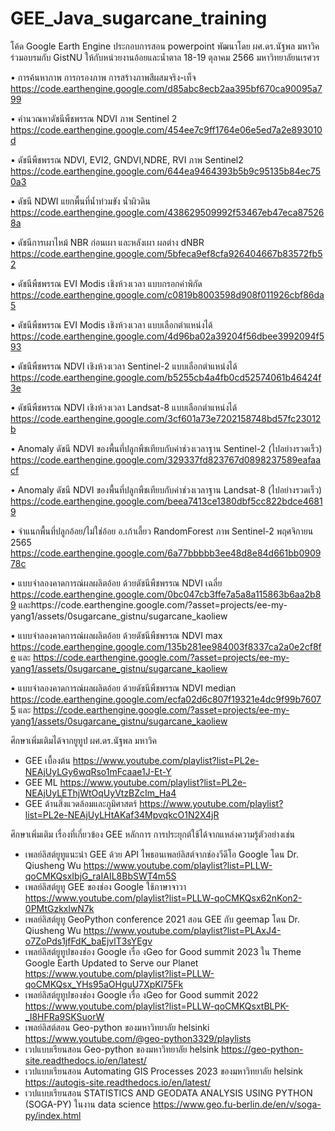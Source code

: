 # GEE_Java_sugarcane_training
โค้ด Google Earth Engine ประกอบการสอน powerpoint พัฒนาโดย ผศ.ดร.นัฐพล มหาวิค ร่วมอบรมกับ GistNU ให้กับหน่วยงานอ้อยและน้ำตาล 18-19 ตุลาคม 2566 มหาวิทยาลัยนเรศวร

•	การค้นหาภาพ การกรองภาพ การสร้างภาพสีผสมจริง-เท็จ https://code.earthengine.google.com/d85abc8ecb2aa395bf670ca90095a799

•	คำนวณหาดัชนีพืชพรรณ NDVI ภาพ Sentinel 2 https://code.earthengine.google.com/454ee7c9ff1764e06e5ed7a2e893010d

•	ดัชนีพืชพรรณ NDVI, EVI2, GNDVI,NDRE, RVI ภาพ  Sentinel2 https://code.earthengine.google.com/644ea9464393b5b9c95135b84ec750a3

•	ดัชนี NDWI แยกพื้นที่น้ำท่วมขัง น้ำผิวดิน https://code.earthengine.google.com/438629509992f53467eb47eca875268a

•	ดัชนีการเผาไหม้ NBR ก่อนเผา และหลังเผา ผลต่าง dNBR https://code.earthengine.google.com/5bfeca9ef8cfa926404667b83572fb52

•	ดัชนีพืชพรรณ EVI Modis เชิงห้วงเวลา แบบกรอกค่าพิกัด https://code.earthengine.google.com/c0819b8003598d908f011926cbf86da5

•	ดัชนีพืชพรรณ EVI Modis เชิงห้วงเวลา แบบเลือกตำแหน่งได้ https://code.earthengine.google.com/4d96ba02a39204f56dbee3992094f593

•	ดัชนีพืชพรรณ NDVI เชิงห้วงเวลา Sentinel-2 แบบเลือกตำแหน่งได้ https://code.earthengine.google.com/b5255cb4a4fb0cd52574061b46424f3e

•	ดัชนีพืชพรรณ NDVI เชิงห้วงเวลา Landsat-8 แบบเลือกตำแหน่งได้ https://code.earthengine.google.com/3cf601a73e7202158748bd57fc23012b

•	Anomaly ดัชนี NDVI ของพื้นที่ปลูกพืชเทียบกับค่าช่วงเวลาฐาน Sentinel-2 (ไปอย่างรวดเร็ว) https://code.earthengine.google.com/329337fd823767d0898237589eafaacf

•	Anomaly ดัชนี NDVI ของพื้นที่ปลูกพืชเทียบกับค่าช่วงเวลาฐาน Landsat-8 (ไปอย่างรวดเร็ว) https://code.earthengine.google.com/beea7413ce1380dbf5cc822bdce46819

•	จำแนกพื้นที่ปลูกอ้อย/ไม่ใช่อ้อย อ.เก้าเลี้ยว RandomForest ภาพ Sentinel-2 พฤศจิกายน 2565 https://code.earthengine.google.com/6a77bbbbb3ee48d8e84d661bb090978c

•	แบบจำลองคาดการณ์ผลผลิตอ้อย ด้วยดัชนีพืชพรรณ NDVI เฉลี่ย https://code.earthengine.google.com/0bc047cb3ffe7a5a8a115863b6aa2b89 และhttps://code.earthengine.google.com/?asset=projects/ee-my-yang1/assets/0sugarcane_gistnu/sugarcane_kaoliew

•	แบบจำลองคาดการณ์ผลผลิตอ้อย ด้วยดัชนีพืชพรรณ NDVI max https://code.earthengine.google.com/135b281ee984003f8337ca2a0e2cf8fe และ https://code.earthengine.google.com/?asset=projects/ee-my-yang1/assets/0sugarcane_gistnu/sugarcane_kaoliew

•	แบบจำลองคาดการณ์ผลผลิตอ้อย ด้วยดัชนีพืชพรรณ NDVI median  https://code.earthengine.google.com/ecfa02d6c807f19321e4dc9f99b76075 และ https://code.earthengine.google.com/?asset=projects/ee-my-yang1/assets/0sugarcane_gistnu/sugarcane_kaoliew

ศึกษาเพิ่มเติมได้จากยูทูป ผศ.ดร.นัฐพล มหาวิค
* GEE เบื้องต้น https://www.youtube.com/playlist?list=PL2e-NEAjUyLGy6wqRso1mFcaae1J-Et-Y
* GEE ML https://www.youtube.com/playlist?list=PL2e-NEAjUyLEThjWtOqUyVtzBZcIm_Ha4
* GEE ด้านสิ่งแวดล้อมและภูมิศาสตร์ https://www.youtube.com/playlist?list=PL2e-NEAjUyLHtAKaf34MpvqkcO1N2X4jR

ศึกษาเพิ่มเติม เรื่องที่เกี่ยวข้อง GEE หลักการ การประยุกต์ใช้ได้จากแหล่งความรู้ตัวอย่างเช่น
* เพลย์ลิสต์ยูทูแนะนำ GEE ด้วย API ไพธอนเพลย์ลิสต์จากช่องวีดีโอ Google โดน Dr. Qiusheng Wu https://www.youtube.com/playlist?list=PLLW-qoCMKQsxIbjG_raIAIL8BbSWT4m5S
* เพลย์ลิสต์ยูทู GEE ของช่อง Google ใช้ภาษาจาวา https://www.youtube.com/playlist?list=PLLW-qoCMKQsx62nKon2-0PMtGzkxlwN7k
* เพลย์ลิสต์ยูทู GeoPython conference 2021 สอน GEE กับ geemap โดน Dr. Qiusheng Wu https://www.youtube.com/playlist?list=PLAxJ4-o7ZoPds1jfFdK_baEjvlT3sYEgv
* เพลย์ลิสต์ยูทูปของช่อง Google เรื่อ งGeo for Good summit 2023  ใน Theme Google Earth Updated to Serve our Planet https://www.youtube.com/playlist?list=PLLW-qoCMKQsx_YHs95aOHguU7XpKl75Fk
* เพลย์ลิสต์ยูทูปของช่อง Google เรื่อ งGeo for Good summit 2022   https://www.youtube.com/playlist?list=PLLW-qoCMKQsxtBLPK-_I8HFRa9SKSuorW
* เพลย์ลิสต์สอน Geo-python ของมหาวิทยาลัย helsinki https://www.youtube.com/@geo-python3329/playlists
* เวปแบบเรียนสอน Geo-python ของมหาวิทยาลัย helsink https://geo-python-site.readthedocs.io/en/latest/
* เวปแบบเรียนสอน Automating GIS Processes 2023  ของมหาวิทยาลัย helsink https://autogis-site.readthedocs.io/en/latest/
* เวปแบบเรียนสอน STATISTICS AND GEODATA ANALYSIS USING PYTHON (SOGA-PY) ในงาน data science https://www.geo.fu-berlin.de/en/v/soga-py/index.html
  



